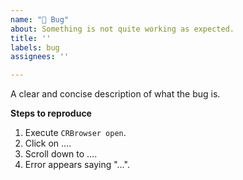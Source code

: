 ```yaml
---
name: "🐞 Bug"
about: Something is not quite working as expected.
title: ''
labels: bug
assignees: ''

---
```


A clear and concise description of what the bug is.

**Steps to reproduce**
1. Execute `CRBrowser open`.
2. Click on ….
3. Scroll down to ….
4. Error appears saying "…".

<!-- Optionally, enter more information about the bug here. -->
